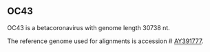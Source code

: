 ## OC43

OC43 is a betacoronavirus with genome length 30738 nt.

The reference genome used for alignments is accession # [AY391777](https://www.ncbi.nlm.nih.gov/nuccore/AY391777).